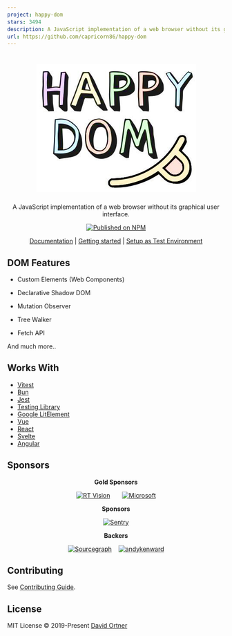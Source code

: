 ```yaml
---
project: happy-dom
stars: 3494
description: A JavaScript implementation of a web browser without its graphical user interface
url: https://github.com/capricorn86/happy-dom
---
```



<h1 align="center">
    <img alt="Happy DOM Logo" src="https://github.com/capricorn86/happy-dom/raw/master/docs/happy-dom-logo.jpg" />
</h1>
<p align="center">
    A JavaScript implementation of a web browser without its graphical user interface.
</p>

<p align="center">
    <a href="https://www.npmjs.com/package/happy-dom">
        <img alt="Published on NPM" src="https://img.shields.io/npm/v/happy-dom.svg">
    </a>
</p>

<p align="center">
    <a href="https://github.com/capricorn86/happy-dom/wiki/">Documentation</a> | <a href="https://github.com/capricorn86/happy-dom/wiki/Getting-started">Getting started</a> | <a href="https://github.com/capricorn86/happy-dom/wiki/Setup-as-Test-Environment">Setup as Test Environment</a>
</p>

## DOM Features

- Custom Elements (Web Components)

- Declarative Shadow DOM

- Mutation Observer

- Tree Walker

- Fetch API

And much more..

## Works With

 - [Vitest](https://vitest.dev/)
 - [Bun](https://bun.sh)
 - [Jest](https://jestjs.io/)
 - [Testing Library](https://testing-library.com/)
 - [Google LitElement](https://lit.dev/)
 - [Vue](https://vuejs.org/)
 - [React](https://reactjs.org)
 - [Svelte](https://svelte.dev/)
 - [Angular](https://angular.io/)

## Sponsors

<p align="center"><b>Gold Sponsors</b></p>

<p align="center">
    <a href="https://rtvision.com"><img alt="RT Vision" width="100px" src="https://avatars.githubusercontent.com/u/8292810?s=200&v=4"></a>
    &nbsp;&nbsp;&nbsp;&nbsp;&nbsp;
    <a href="https://opensource.microsoft.com"><img alt="Microsoft" width="100px" src="https://avatars.githubusercontent.com/u/6154722?s=200&v=4"></a>
</p>

<p align="center"><b>Sponsors</b></p>

<p align="center"><a href="https://sentry.io/"><img alt="Sentry" width="50px" src="https://avatars.githubusercontent.com/u/1396951?s=200&v=4"></a></p>

<p align="center"><b>Backers</b></p>

<p align="center">
    <a href="https://sourcegraph.com/"><img alt="Sourcegraph" src="https://images.weserv.nl/?url=avatars.githubusercontent.com/u/3979584?v=4&h=40&w=40&fit=cover&mask=circle&maxage=7d"></a>
    &nbsp;&nbsp;
    <a href="https://github.com/andykenward"><img alt="andykenward" src="https://images.weserv.nl/?url=avatars.githubusercontent.com/u/4893048?v=4&h=40&w=40&fit=cover&mask=circle&maxage=7d"></a>
</p>

## Contributing

See [Contributing Guide](https://github.com/capricorn86/happy-dom/blob/master/docs/contributing.md).

## License

MIT License © 2019-Present [David Ortner](https://github.com/capricorn86)

